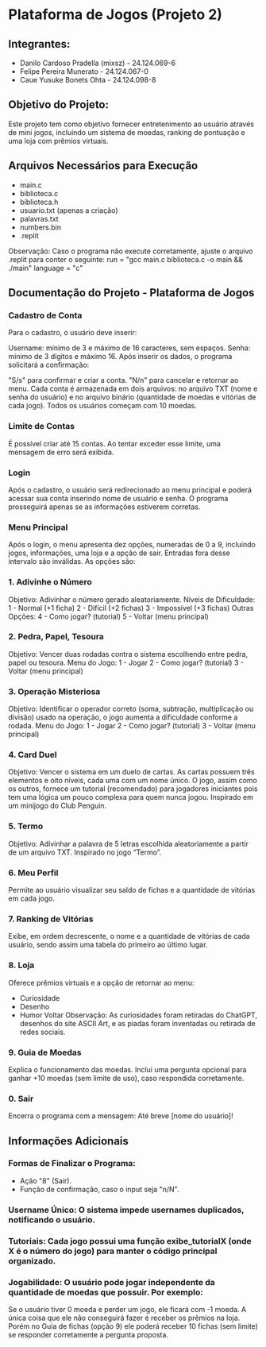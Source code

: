 # Plataforma de Jogos (Projeto 2)

## Integrantes:
* Danilo Cardoso Pradella (mixsz) - 24.124.069-6
* Felipe Pereira Munerato - 24.124.067-0
* Caue Yusuke Bonets Ohta - 24.124.098-8

## Objetivo do Projeto:
Este projeto tem como objetivo fornecer entretenimento ao usuário através de mini jogos, incluindo um sistema de moedas, ranking de pontuação e uma loja com prêmios virtuais.

## Arquivos Necessários para Execução
* main.c
* biblioteca.c
* biblioteca.h
* usuario.txt (apenas a criação)
* palavras.txt
* numbers.bin
* .replit
  
Observação: Caso o programa não execute corretamente, ajuste o arquivo .replit para conter o seguinte:
run = "gcc main.c biblioteca.c -o main && ./main"
language = "c"


## Documentação do Projeto - Plataforma de Jogos

### Cadastro de Conta
Para o cadastro, o usuário deve inserir:

Username: mínimo de 3 e máximo de 16 caracteres, sem espaços.
Senha: mínimo de 3 dígitos e máximo 16.
Após inserir os dados, o programa solicitará a confirmação:

"S/s" para confirmar e criar a conta.
"N/n" para cancelar e retornar ao menu.
Cada conta é armazenada em dois arquivos: no arquivo TXT (nome e senha do usuário) e no arquivo binário (quantidade de moedas e vitórias de cada jogo). Todos os usuários começam com 10 moedas.

### Limite de Contas
É possível criar até 15 contas. Ao tentar exceder esse limite, uma mensagem de erro será exibida.

### Login
Após o cadastro, o usuário será redirecionado ao menu principal e poderá acessar sua conta inserindo nome de usuário e senha. O programa prosseguirá apenas se as informações estiverem corretas.

### Menu Principal
Após o login, o menu apresenta dez opções, numeradas de 0 a 9, incluindo jogos, informações, uma loja e a opção de sair. Entradas fora desse intervalo são inválidas. As opções são:

### 1. Adivinhe o Número

Objetivo: Adivinhar o número gerado aleatoriamente.
Níveis de Dificuldade:
1 - Normal (+1 ficha)
2 - Difícil (+2 fichas)
3 - Impossível (+3 fichas)
Outras Opções:
4 - Como jogar? (tutorial)
5 - Voltar (menu principal)

### 2. Pedra, Papel, Tesoura
Objetivo: Vencer duas rodadas contra o sistema escolhendo entre pedra, papel ou tesoura.
Menu do Jogo:
1 - Jogar
2 - Como jogar? (tutorial)
3 - Voltar (menu principal)

### 3. Operação Misteriosa
Objetivo: Identificar o operador correto (soma, subtração, multiplicação ou divisão) usado na operação, o jogo aumenta a dificuldade conforme a rodada.
Menu do Jogo:
1 - Jogar
2 - Como jogar? (tutorial)
3 - Voltar (menu principal)

### 4. Card Duel
Objetivo: Vencer o sistema em um duelo de cartas.
As cartas possuem três elementos e oito níveis, cada uma com um nome único.
O jogo, assim como os outros, fornece um tutorial (recomendado) para jogadores iniciantes pois tem uma lógica um pouco complexa para quem nunca jogou.
Inspirado em um minijogo do Club Penguin.

### 5. Termo
Objetivo: Adivinhar a palavra de 5 letras escolhida aleatoriamente a partir de um arquivo TXT.
Inspirado no jogo “Termo”.

### 6. Meu Perfil
Permite ao usuário visualizar seu saldo de fichas e a quantidade de vitórias em cada jogo.

### 7. Ranking de Vitórias
Exibe, em ordem decrescente, o nome e a quantidade de vitórias de cada usuário, sendo assim uma tabela do primeiro ao último lugar.

### 8. Loja
Oferece prêmios virtuais e a opção de retornar ao menu:
* Curiosidade
* Desenho
* Humor
Voltar
Observação: As curiosidades foram retiradas do ChatGPT, desenhos do site ASCII Art, e as piadas foram inventadas ou retirada de redes sociais.

### 9. Guia de Moedas
Explica o funcionamento das moedas.
Inclui uma pergunta opcional para ganhar +10 moedas (sem limite de uso), caso respondida corretamente.

### 0. Sair
Encerra o programa com a mensagem: Até breve [nome do usuário]!

## Informações Adicionais

### Formas de Finalizar o Programa:
* Ação "8" (Sair).
* Função de confirmação, caso o input seja "n/N".

### Username Único: O sistema impede usernames duplicados, notificando o usuário.

### Tutoriais: Cada jogo possui uma função exibe_tutorialX (onde X é o número do jogo) para manter o código principal organizado.

### Jogabilidade: O usuário pode jogar independente da quantidade de moedas que possuir. Por exemplo: 
Se o usuário tiver 0 moeda e perder um jogo, ele ficará com -1 moeda. 
A única coisa que ele não conseguirá fazer é receber os prêmios na loja. Porém no Guia de fichas (opção 9) ele poderá receber 10 fichas (sem limite) se responder corretamente a pergunta proposta.
